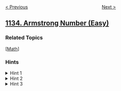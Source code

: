 <!--|This file generated by command(leetcode description); DO NOT EDIT.    |-->
<!--+----------------------------------------------------------------------+-->
<!--|@author    openset <openset.wang@gmail.com>                           |-->
<!--|@link      https://github.com/openset                                 |-->
<!--|@home      https://github.com/openset/leetcode                        |-->
<!--+----------------------------------------------------------------------+-->

[< Previous](https://github.com/openset/leetcode/tree/master/problems/largest-unique-number "Largest Unique Number")
　　　　　　　　　　　　　　　　
[Next >](https://github.com/openset/leetcode/tree/master/problems/connecting-cities-with-minimum-cost "Connecting Cities With Minimum Cost")

## [1134. Armstrong Number (Easy)](https://leetcode.com/problems/armstrong-number "阿姆斯特朗数")



### Related Topics
  [[Math](https://github.com/openset/leetcode/tree/master/tag/math/README.md)]

### Hints
<details>
<summary>Hint 1</summary>
Check if the given k-digit number equals the sum of the k-th power of it's digits.
</details>

<details>
<summary>Hint 2</summary>
How to compute the sum of the k-th power of the digits of a number ? Can you divide the number into digits using division and modulus operations ?
</details>

<details>
<summary>Hint 3</summary>
You can find the least significant digit of a number by taking it modulus 10. And you can remove it by dividing the number by 10 (integer division). Once you have a digit, you can raise it to the power of k and add it to the sum.
</details>
